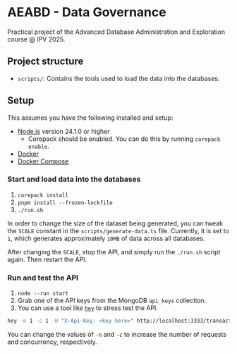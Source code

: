 # AEABD - Data Governance

Practical project of the Advanced Database Administration and Exploration course @ IPV 2025.

## Project structure

- `scripts/`: Contains the tools used to load the data into the databases.

## Setup

This assumes you have the following installed and setup:
- [Node.js](https://nodejs.org/en/download/) version 24.1.0 or higher
	- Corepack should be enabled. You can do this by running `corepack enable`.
- [Docker](https://www.docker.com/get-started)
- [Docker Compose](https://docs.docker.com/compose/install/)

### Start and load data into the databases

1. `corepack install`
1. `pnpm install --frozen-lockfile`
1. `./run.sh`

In order to change the size of the dataset being generated, you can tweak the `SCALE` constant in the `scripts/generate-data.ts` file.
Currently, it is set to `1`, which generates approximately `10MB` of data across all databases.

After changing the `SCALE`, stop the API, and simply run the `./run.sh` script again. Then restart the API.

### Run and test the API

1. `node --run start`
1. Grab one of the API keys from the MongoDB `api_keys` collection.
1. You can use a tool like [`hey`](<https://github.com/rakyll/hey>) to stress test the API.

```bash
hey -n 1 -c 1 -H "X-Api-Key: <key here>" http://localhost:3333/transactions/recent
```

You can change the values of `-n` and `-c` to increase the number of requests and concurrency, respectively.
